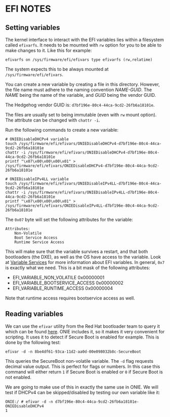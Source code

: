 # EFI NOTES

## Setting variables

The kernel interface to interact with the EFI variables lies within a filesystem called `efivarfs`.
It needs to be mounted with `rw` option for you to be able to make changes to it. Like this for example:

```console
efivarfs on /sys/firmware/efi/efivars type efivarfs (rw,relatime)
```

The system expects this to be always mounted at `/sys/firmware/efi/efivars`.

You can create a new variable by creating a file in this directory.
However, the file name must adhere to the naming convention _NAME-GUID_.
The _NAME_ being the name of the variable, and _GUID_ being the vendor GUID.

The Hedgehog vendor GUID is: `d7bf196e-80c4-44ca-9cd2-26fb6a18101e`.

The files are usually set to being immutable (even with `rw` mount option).
The attribute can be changed with `chattr -i`.

Run the following commands to create a new variable:

```shell
# ONIEDisableDHCPv4 variable
touch /sys/firmware/efi/efivars/ONIEDisableDHCPv4-d7bf196e-80c4-44ca-9cd2-26fb6a18101e
chattr -i /sys/firmware/efi/efivars/ONIEDisableDHCPv4-d7bf196e-80c4-44ca-9cd2-26fb6a18101e
printf "\x07\x00\x00\x00\x01" > /sys/firmware/efi/efivars/ONIEDisableDHCPv4-d7bf196e-80c4-44ca-9cd2-26fb6a18101e

# ONIEDisableIPv4LL variable
touch /sys/firmware/efi/efivars/ONIEDisableIPv4LL-d7bf196e-80c4-44ca-9cd2-26fb6a18101e
chattr -i /sys/firmware/efi/efivars/ONIEDisableIPv4LL-d7bf196e-80c4-44ca-9cd2-26fb6a18101e
printf "\x07\x00\x00\x00\x01" > /sys/firmware/efi/efivars/ONIEDisableIPv4LL-d7bf196e-80c4-44ca-9cd2-26fb6a18101e
```

The `0x07` byte will set the following attributes for the variable:

```console
Attributes:
    Non-Volatile
    Boot Service Access
    Runtime Service Access
```

This will make sure that the variable survives a restart, and that both bootloaders (the DXE), as well as the OS have access to the variable.
Look at [Variable Services](https://uefi.org/specs/UEFI/2.10/08_Services_Runtime_Services.html#variable-services) for more information about EFI variables.
In general, `0x7` is exactly what we need.
This is a bit mask of the following attributes:

- EFI_VARIABLE_NON_VOLATILE 0x00000001
- EFI_VARIABLE_BOOTSERVICE_ACCESS 0x00000002
- EFI_VARIABLE_RUNTIME_ACCESS 0x00000004

Note that runtime access requires bootservice access as well.

## Reading variables

We can use the `efivar` utility from the Red Hat bootloader team to query it which can be found [here]().
ONIE includes it, so it makes it very convenient for scripting.
It uses it to detect if Secure Boot is enabled for example.
This is done by the following test:

```shell
efivar -d -n 8be4df61-93ca-11d2-aa0d-00e098032b8c-SecureBoot
```

This queries the SecureBoot non-volatile variable.
The `-d` flag requests decimal value output.
This is perfect for flags or numbers.
In this case this command will either return `1` if Secure Boot is enabled or `0` if Secure Boot is not enabled.

We are going to make use of this in exactly the same use in ONIE.
We will test if DHCPv4 can be skipped/disabled by testing our own variable like it:

```console
ONIE:/ # efivar -d -n d7bf196e-80c4-44ca-9cd2-26fb6a18101e-ONIEDisableDHCPv4
1
```

